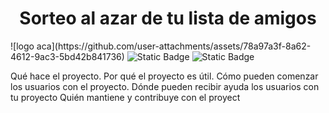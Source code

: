 <h1 align="center"> Sorteo al azar de tu lista de amigos </h1>
![logo aca](https://github.com/user-attachments/assets/78a97a3f-8a62-4612-9ac3-5bd42b841736)
<img alt="Static Badge" src="https://img.shields.io/badge/TERMINADO-maker?label=STATUS">
<img alt="Static Badge" src="https://img.shields.io/badge/Marzo%202025-maker?label=UPDATE&color=0000FF">

Qué hace el proyecto.
Por qué el proyecto es útil.
Cómo pueden comenzar los usuarios con el proyecto.
Dónde pueden recibir ayuda los usuarios con tu proyecto
Quién mantiene y contribuye con el proyect
